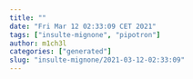 ```yaml
---
title: ""
date: "Fri Mar 12 02:33:09 CET 2021"
tags: ["insulte-mignone", "pipotron"]
author: m1ch3l
categories: ["generated"]
slug: "insulte-mignone/2021-03-12-02:33:09"
---
```



